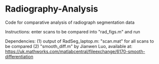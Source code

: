 # Radiography-Analysis
Code for comparative analysis of radiograph segmentation data

Instructions: enter scans to be compared into "rad_figs.m" and run

Dependencies: (1) output of RadSeg_laptop.m: "scan.mat" for all scans to be compared
(2) "smooth_diff.m" by Jianwen Luo, available at: https://uk.mathworks.com/matlabcentral/fileexchange/6170-smooth-differentiation

